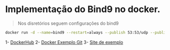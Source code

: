# Implementação do Bind9 no docker.
> Nos disretórios seguem configurações do bind9

```bash
docker run -d --name=bind9 --restart=always --publish 53:53/udp --publish 53:53/tcp --publish 127.0.0.1:953:953/tcp --volume C:\bind9\bind\etc:/etc/bind --volume C:\bind9\var\cache\bind:/var/cache/bind --volume C:\bind9\var\lib\bind:/var/lib/bind --volume C:\bind9\var\log:/var/log internetsystemsconsortium/bind9:9.16
```

1- [DockerHub](https://hub.docker.com/_/bind9/plans/3af94cc6-b9c6-43c2-8658-e617ef977949?tab=instructions)
2- [Docker Exemplo Git](https://github.com/labbsr0x/docker-dns-bind9)
3- [Site de exemplo](https://fabiotavarespr.dev/posts/configurar-dns-bind9-com-docker/)